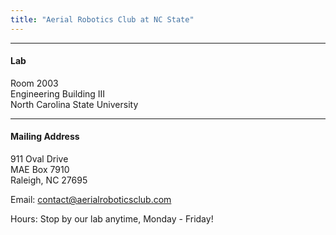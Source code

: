 ```yaml
---
title: "Aerial Robotics Club at NC State"
---
```


---

#### Lab

Room 2003\
Engineering Building III\
North Carolina State University

---

#### Mailing Address

911 Oval Drive\
MAE Box 7910\
Raleigh, NC 27695

Email: [contact@aerialroboticsclub.com](mailto:contact@aerialroboticsclub.com)

Hours: Stop by our lab anytime, Monday - Friday!
